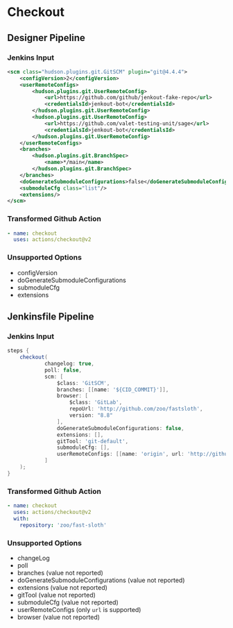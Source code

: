 # Checkout

## Designer Pipeline

### Jenkins Input

```xml
<scm class="hudson.plugins.git.GitSCM" plugin="git@4.4.4">
    <configVersion>2</configVersion>
    <userRemoteConfigs>
        <hudson.plugins.git.UserRemoteConfig>
            <url>https://github.com/github/jenkout-fake-repo</url>
            <credentialsId>jenkout-bot</credentialsId>
        </hudson.plugins.git.UserRemoteConfig>
        <hudson.plugins.git.UserRemoteConfig>
            <url>https://github.com/valet-testing-unit/sage</url>
            <credentialsId>jenkout-bot</credentialsId>
        </hudson.plugins.git.UserRemoteConfig>
    </userRemoteConfigs>
    <branches>
        <hudson.plugins.git.BranchSpec>
            <name>*/main</name>
        </hudson.plugins.git.BranchSpec>
    </branches>
    <doGenerateSubmoduleConfigurations>false</doGenerateSubmoduleConfigurations>
    <submoduleCfg class="list"/>
    <extensions/>
</scm>
```

### Transformed Github Action

```yaml
- name: checkout
  uses: actions/checkout@v2
```

### Unsupported Options

- configVersion
- doGenerateSubmoduleConfigurations
- submoduleCfg
- extensions

## Jenkinsfile Pipeline

### Jenkins Input

```groovy
steps {
    checkout(
            changelog: true,
            poll: false,
            scm: [
                $class: 'GitSCM',
                branches: [[name: '${CID_COMMIT}']],
                browser: [
                    $class: 'GitLab',
                    repoUrl: 'http://github.com/zoo/fastsloth',
                    version: "8.8"
                ],
                doGenerateSubmoduleConfigurations: false,
                extensions: [],
                gitTool: 'git-default',
                submoduleCfg: [],
                userRemoteConfigs: [[name: 'origin', url: 'http://github.com/zoo/fastsloth.git', refspec: '+refs/heads/*:refs/remotes/origin/* +refs/pull/*:refs/pull/*']]
            ]
    );
}
```

### Transformed Github Action

```yaml
- name: checkout
  uses: actions/checkout@v2
  with:
    repository: 'zoo/fast-sloth'
```

### Unsupported Options

- changeLog
- poll
- branches (value not reported)
- doGenerateSubmoduleConfigurations (value not reported)
- extensions (value not reported)
- gitTool (value not reported)
- submoduleCfg (value not reported)
- userRemoteConfigs (only `url` is supported)
- browser (value not reported)
